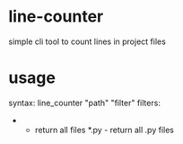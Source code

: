 # line-counter
simple cli tool to count lines in project files


# usage
syntax: line_counter "path" "filter"
filters:
*    - return all files
*.py - return all .py files
